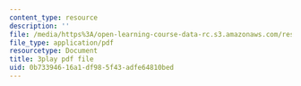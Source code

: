 ```yaml
---
content_type: resource
description: ''
file: /media/https%3A/open-learning-course-data-rc.s3.amazonaws.com/res-6-012-introduction-to-probability-spring-2018/0b73394616a1df985f43adfe64810bed_vEsUsaK1HBk.pdf
file_type: application/pdf
resourcetype: Document
title: 3play pdf file
uid: 0b733946-16a1-df98-5f43-adfe64810bed
---
```

